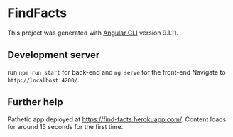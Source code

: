 # FindFacts

This project was generated with [Angular CLI](https://github.com/angular/angular-cli) version 9.1.11.

## Development server
run `npm run start` for back-end and `ng serve` for the front-end
Navigate to `http://localhost:4200/`.

## Further help

Pathetic app deployed at https://find-facts.herokuapp.com/. Content loads for around 15 seconds for the first time.
